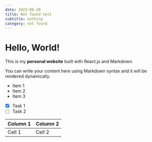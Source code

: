 ```yaml
---
date: 2023-06-29
title: Not found test
subtitle: nothing
category: not found
---
```



# Hello, World!
This is my **personal website** built with React.js and Markdown.

You can write your content here using Markdown syntax and it will be rendered dynamically.

- Item 1
- Item 2
- Item 3
- [x] Task 1
- [ ] Task 2

| Column 1 | Column 2 |
| -------- | -------- |
| Cell 1   | Cell 2   |
